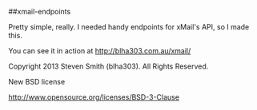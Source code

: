 ##xmail-endpoints

Pretty simple, really. I needed handy endpoints for xMail's API, so I made this. 

You can see it in action at http://blha303.com.au/xmail/

Copyright 2013 Steven Smith (blha303). All Rights Reserved.

New BSD license

http://www.opensource.org/licenses/BSD-3-Clause
